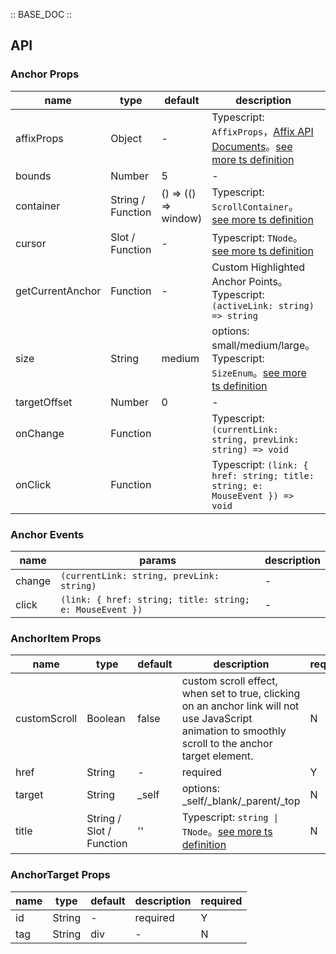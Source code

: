 :: BASE_DOC ::

## API

### Anchor Props

name | type | default | description | required
-- | -- | -- | -- | --
affixProps | Object | - | Typescript: `AffixProps`，[Affix API Documents](./affix?tab=api)。[see more ts definition](https://github.com/Tencent/tdesign-vue/tree/develop/src/anchor/type.ts) | N
bounds | Number | 5 | \- | N
container | String / Function | () => (() => window) | Typescript: `ScrollContainer`。[see more ts definition](https://github.com/Tencent/tdesign-vue/blob/develop/src/common.ts) | N
cursor | Slot / Function | - | Typescript: `TNode`。[see more ts definition](https://github.com/Tencent/tdesign-vue/blob/develop/src/common.ts) | N
getCurrentAnchor | Function | - | Custom Highlighted Anchor Points。Typescript: `(activeLink: string) => string` | N
size | String | medium | options: small/medium/large。Typescript: `SizeEnum`。[see more ts definition](https://github.com/Tencent/tdesign-vue/blob/develop/src/common.ts) | N
targetOffset | Number | 0 | \- | N
onChange | Function |  | Typescript: `(currentLink: string, prevLink: string) => void`<br/> | N
onClick | Function |  | Typescript: `(link: { href: string; title: string; e: MouseEvent }) => void`<br/> | N

### Anchor Events

name | params | description
-- | -- | --
change | `(currentLink: string, prevLink: string)` | \-
click | `(link: { href: string; title: string; e: MouseEvent })` | \-


### AnchorItem Props

name | type | default | description | required
-- | -- | -- | -- | --
customScroll | Boolean | false | custom scroll effect, when set to true, clicking on an anchor link will not use JavaScript animation to smoothly scroll to the anchor target element. | N
href | String | - | required | Y
target | String | _self | options: _self/_blank/_parent/_top | N
title | String / Slot / Function | '' | Typescript: `string \| TNode`。[see more ts definition](https://github.com/Tencent/tdesign-vue/blob/develop/src/common.ts) | N


### AnchorTarget Props

name | type | default | description | required
-- | -- | -- | -- | --
id | String | - | required | Y
tag | String | div | \- | N
